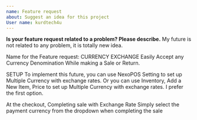 ```yaml
---
name: Feature request
about: Suggest an idea for this project
User name: kurdtech4u 
---
```


**Is your feature request related to a problem? Please describe.**
My future is not related to any problem, it is totally new idea.

Name for the Feature request: CURRENCY EXCHANGE
Easily Accept any Currency Denomination While making a Sale or Return.

SETUP
To implement this future, you can use NexoPOS Setting to set up Multiple Currency with exchange rates. Or you can use Inventory, Add a New Item, Price to set up Multiple Currency with exchange rates. I prefer the first option. 

At the checkout, Completing sale with Exchange Rate
Simply select the payment currency from the dropdown when completing the sale
